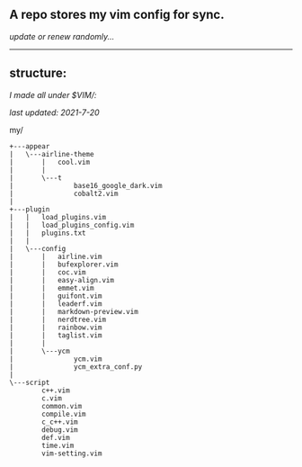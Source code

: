 ## A repo stores my vim config for sync.

*update or renew randomly...*

---

## structure:

*I made all under $VIM/:*

*last updated: 2021-7-20*

my/
```
+---appear
|   \---airline-theme
|       |   cool.vim
|       |   
|       \---t
|               base16_google_dark.vim
|               cobalt2.vim
|               
+---plugin
|   |   load_plugins.vim
|   |   load_plugins_config.vim
|   |   plugins.txt
|   |   
|   \---config
|       |   airline.vim
|       |   bufexplorer.vim
|       |   coc.vim
|       |   easy-align.vim
|       |   emmet.vim
|       |   guifont.vim
|       |   leaderf.vim
|       |   markdown-preview.vim
|       |   nerdtree.vim
|       |   rainbow.vim
|       |   taglist.vim
|       |   
|       \---ycm
|               ycm.vim
|               ycm_extra_conf.py
|               
\---script
        c++.vim
        c.vim
        common.vim
        compile.vim
        c_c++.vim
        debug.vim
        def.vim
        time.vim
        vim-setting.vim
```
